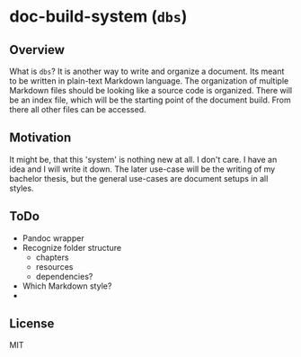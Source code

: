 # doc-build-system (`dbs`)

## Overview

What is `dbs`? It is another way to write and organize a document. Its
meant to be written in plain-text Markdown language. The organization
of multiple Markdown files should be looking like a source code is
organized.
There will be an index file, which will be the starting point of the
document build. From there all other files can be accessed.

## Motivation

It might be, that this 'system' is nothing new at all. I don't
care. I have an idea and I will write it down. The later use-case will
be the writing of my bachelor thesis, but the general use-cases are
document setups in all styles.

## ToDo

- Pandoc wrapper
- Recognize folder structure
  - chapters
  - resources
  - dependencies?
- Which Markdown style?
- 

## License
MIT
